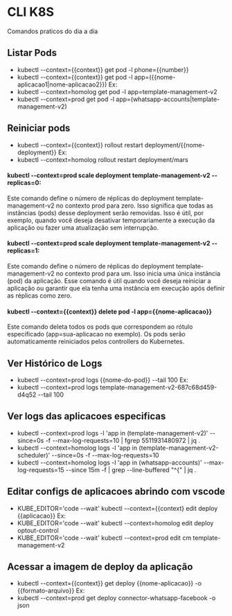
# CLI K8S

Comandos praticos do dia a dia

## Listar Pods
- kubectl --context={{context}} get pod -l phone={{number}}
- kubectl --context={{context}} get pod -l app=({{nome-aplicacao1|nome-aplicacao2}})
Ex:
- kubectl --context=homolog get pod -l app=template-management-v2
- kubectl --context=prod get pod -l app=(whatsapp-accounts|template-management-v2)

## Reiniciar pods
- kubectl --context={{context}} rollout restart deployment/{{nome-deployment}}
Ex:
- kubectl --context=homolog rollout restart deployment/mars

#### kubectl --context=prod scale deployment template-management-v2 --replicas=0:
Este comando define o número de réplicas do deployment template-management-v2 no contexto prod para zero. Isso significa que todas as instâncias (pods) desse deployment serão removidas. Isso é útil, por exemplo, quando você deseja desativar temporariamente a execução da aplicação ou fazer uma atualização sem interrupção.

#### kubectl --context=prod scale deployment template-management-v2 --replicas=1:
Este comando define o número de réplicas do deployment template-management-v2 no contexto prod para um. Isso inicia uma única instância (pod) da aplicação. Esse comando é útil quando você deseja reiniciar a aplicação ou garantir que ela tenha uma instância em execução após definir as réplicas como zero.

#### kubectl --context={{context}} delete pod -l app={{nome-aplicacao}}
Este comando deleta todos os pods que correspondem ao rótulo especificado (app=sua-aplicacao no exemplo). Os pods serão automaticamente reiniciados pelos controllers do Kubernetes.

## Ver Histórico de Logs
- kubectl --context=prod logs {{nome-do-pod}} --tail 100
Ex:
- kubectl --context=prod logs template-management-v2-687c68d459-d4q52 --tail 100


## Ver logs das aplicacoes especificas
- kubectl --context=prod logs -l 'app in (template-management-v2)' --since=0s -f --max-log-requests=10 | fgrep 5511931480972 | jq .
- kubectl --context=homolog logs -l 'app in (template-management-v2-scheduler)' --since=0s -f --max-log-requests=10
- kubectl --context=homolog logs -l 'app in (whatsapp-accounts)' --max-log-requests=15 --since 15m -f | grep --line-buffered "^{" | jq .

## Editar configs de aplicacoes abrindo com vscode
- KUBE_EDITOR='code --wait' kubectl --context={{context} edit deploy {{aplicacao}}
Ex:
- KUBE_EDITOR='code --wait' kubectl --context=homolog edit deploy optout-control
- KUBE_EDITOR='code --wait' kubectl --context=prod edit cm template-management-v2

## Acessar a imagem de deploy da aplicação
- kubectl --context={{context}} get deploy {{nome-aplicacao}} -o {{formato-arquivo}}
Ex:
- kubectl --context=prod get deploy connector-whatsapp-facebook -o json
